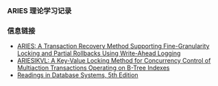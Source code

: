 ### ARIES 理论学习记录






### 信息链接
- [ARIES: A Transaction Recovery Method Supporting Fine-Granularity Locking and Partial Rollbacks Using Write-Ahead Logging](https://cs.stanford.edu/people/chrismre/cs345/rl/aries.pdf)
- [ARIESIKVL: A Key-Value Locking Method for Concurrency Control of Multiaction Transactions Operating on B-Tree Indexes ](http://vldb.org/conf/1990/P392.PDF)
- [Readings in Database Systems, 5th Edition](http://www.redbook.io/)
